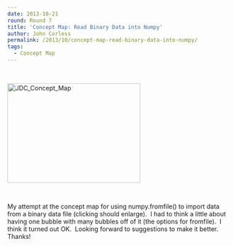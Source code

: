 ```yaml
---
date: 2013-10-21
round: Round 7
title: 'Concept Map: Read Binary Data into Numpy'
author: John Corless
permalink: /2013/10/concept-map-read-binary-data-into-numpy/
tags:
  - Concept Map
---
```

&nbsp;

[<img class="alignnone size-medium wp-image-4886" alt="JDC_Concept_Map" src="http://teaching.software-carpentry.org/wp-content/uploads/2013/10/JDC_Concept_Map-300x225.jpg" width="300" height="225" />][1]

&nbsp;

My attempt at the concept map for using numpy.fromfile() to import data from a binary data file (clicking should enlarge).  I had to think a little about having one bubble with many bubbles off of it (the options for fromfile).  I think it turned out OK.  Looking forward to suggestions to make it better.  Thanks!

 [1]: http://teaching.software-carpentry.org/wp-content/uploads/2013/10/JDC_Concept_Map.jpg
